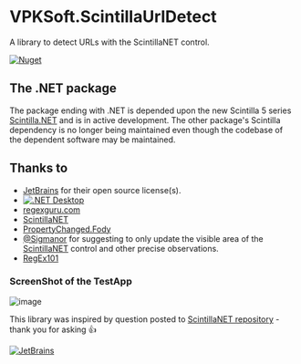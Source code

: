 # VPKSoft.ScintillaUrlDetect
A library to detect URLs with the ScintillaNET control.

[![Nuget](https://img.shields.io/nuget/v/VPKSoft.ScintillaUrlDetect.NET)](https://www.nuget.org/packages/VPKSoft.ScintillaUrlDetect.NET/)

## The .NET package
The package ending with .NET is depended upon the new Scintilla 5 series [Scintilla.NET](https://www.nuget.org/packages/Scintilla.NET/) and is in active development. The other package's Scintilla dependency is no longer being maintained even though the codebase of the dependent software may be maintained.

## Thanks to
* [JetBrains](https://www.jetbrains.com/?from=VPKSoft.ScintillaUrlDetect) for their open source license(s).
* [![.NET Desktop](https://github.com/VPKSoft/VPKSoft.ScintillaUrlDetect/actions/workflows/dotnet-desktop.yml/badge.svg)](https://github.com/VPKSoft/VPKSoft.ScintillaUrlDetect/actions/workflows/dotnet-desktop.yml)
* [regexguru.com](http://www.regexguru.com/2008/11/detecting-urls-in-a-block-of-text/)
* [ScintillaNET](https://github.com/jacobslusser/ScintillaNET)
* [PropertyChanged.Fody](https://github.com/Fody/PropertyChanged)
* [@Sigmanor](https://github.com/Sigmanor) for suggesting to only update the visible area of the [ScintillaNET](https://github.com/jacobslusser/ScintillaNET) control and other precise observations.
* [RegEx101](https://regex101.com)

### ScreenShot of the TestApp
![image](https://user-images.githubusercontent.com/40712699/68073080-749e5a00-fd95-11e9-8982-398230fbe0ca.png)

This library was inspired by question posted to [ScintillaNET repository](https://github.com/jacobslusser/ScintillaNET/issues/470) - thank you for asking 👍

[![JetBrains](http://www.vpksoft.net/site/External/JetBrains/jetbrains.svg)](https://www.jetbrains.com/?from=VPKSoft.ScintillaUrlDetect)
